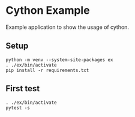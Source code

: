 # Cython Example
Example application to show the usage of cython.

## Setup
```
python -m venv --system-site-packages ex
. ./ex/bin/activate
pip install -r requirements.txt
```

## First test
```
. ./ex/bin/activate
pytest -s
```
